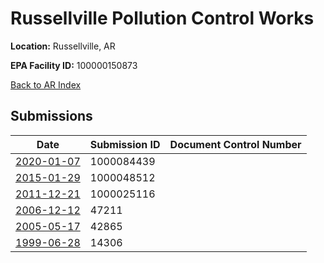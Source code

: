 # Russellville Pollution Control Works

**Location:** Russellville, AR

**EPA Facility ID:** 100000150873

[Back to AR Index](../../index.md)

## Submissions

| Date | Submission ID | Document Control Number |
|------|--------------|-------------------------|
| [2020-01-07](submissions/1000084439.md) | 1000084439 |  |
| [2015-01-29](submissions/1000048512.md) | 1000048512 |  |
| [2011-12-21](submissions/1000025116.md) | 1000025116 |  |
| [2006-12-12](submissions/47211.md) | 47211 |  |
| [2005-05-17](submissions/42865.md) | 42865 |  |
| [1999-06-28](submissions/14306.md) | 14306 |  |
